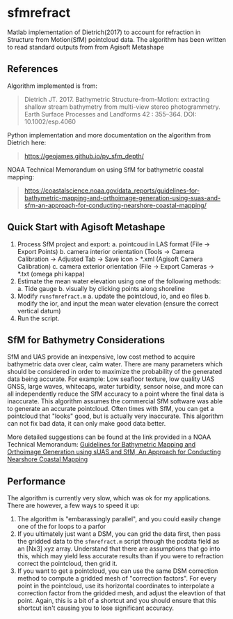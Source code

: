 # sfmrefract
Matlab implementation of Dietrich(2017) to account for refraction in Structure from Motion(SfM) pointcloud data. The algorithm has been written to read standard outputs from from Agisoft Metashape

## References
Algorithm implemented is from:
> Dietrich JT. 2017. Bathymetric Structure-from-Motion: extracting shallow stream bathymetry from multi-view stereo photogrammetry. Earth Surface Processes and Landforms 42 : 355–364. DOI: 10.1002/esp.4060

Python implementation and more documentation on the algorithm from Dietrich here:
> https://geojames.github.io/py_sfm_depth/

NOAA Technical Memorandum on using SfM for bathymetric coastal mapping:
> https://coastalscience.noaa.gov/data_reports/guidelines-for-bathymetric-mapping-and-orthoimage-generation-using-suas-and-sfm-an-approach-for-conducting-nearshore-coastal-mapping/
## Quick Start with Agisoft Metashape
1. Process SfM project and export:
  a. pointcoud in LAS format (File -> Export Points)
  b. camera interior orientation (Tools -> Camera Calibration -> Adjusted Tab -> Save icon > \*.xml (Agisoft Camera Calibration)
  c. camera exterior orientation (File -> Export Cameras -> \*.txt (omega phi kappa)
2. Estimate the mean water elevation using one of the following methods:
  a. Tide gauge
  b. visually by clicking points along shoreline
3. Modify `runsfmrefract.m`
  a. update the pointcloud, io, and eo files
  b. modify the ior, and input the mean water elevation (ensure the correct vertical datum)
4. Run the script.

## SfM for Bathymetry Considerations
SfM and UAS provide an inexpensive, low cost method to acquire bathymetric data over clear, calm water.  There are many parameters which should be considered in order to maximize the probability of the generated data being accurate.  For example: Low seafloor texture, low quality UAS GNSS, large waves, whitecaps, water turbidity, sensor noise, and more can all independently reduce the SfM accuracy to a point where the final data is inaccurate. This algorithm assumes the commercial SfM software was able to generate an accurate pointcloud.  Often times with SfM, you can get a pointcloud that "looks" good, but is actually very inaccurate.  This algorithm can not fix bad data, it can only make good data better.

More detailed suggestions can be found at the link provided in a NOAA Technical Memorandum: [Guidelines for Bathymetric Mapping and Orthoimage Generation using sUAS and SfM, An Approach for Conducting Nearshore Coastal Mapping](https://coastalscience.noaa.gov/data_reports/guidelines-for-bathymetric-mapping-and-orthoimage-generation-using-suas-and-sfm-an-approach-for-conducting-nearshore-coastal-mapping/)

## Performance
The algorithm is currently very slow, which was ok for my applications.  There are however, a few ways to speed it up:
1. The algorithm is "embarassingly parallel", and you could easily change one of the for loops to a parfor
2. If you ultimately just want a DSM, you can grid the data first, then pass the gridded data to the `sfmrefract.m` script through the pcdata field as an [Nx3] xyz array.  Understand that there are assumptions that go into this, which may yield less accurate results than if you were to refraction correct the pointcloud, then grid it.  
3. If you want to get a pointcloud, you can use the same DSM correction method to compute a gridded mesh of "correction factors". For every point in the pointcloud, use its horizontal coordinates to interpolate a correction factor from the gridded mesh, and adjust the eleavtion of that point.  Again, this is a bit of a shortcut and you should ensure that this shortcut isn't causing you to lose significant accuracy.
